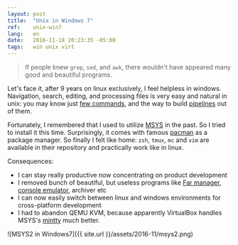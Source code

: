 ```yaml
---
layout: post
title:  "Unix in Windows 7"
ref:    unix-win7
lang:   en
date:   2016-11-18 20:23:35 -05:00
tags:   win unix virt
---
```


> If people knew `grep`, `sed`, and `awk`, there wouldn't have appeared
> many good and beautiful programs.

Let's face it, after 9 years on linux exclusively, I feel helpless in windows.
Navigation, search, editing, and processing files is very easy and natural
in unix: you may know just
[few commands](http://freeengineer.org/learnUNIXin10minutes.html), and the
way to build [pipelines](https://en.wikipedia.org/wiki/Pipeline_(Unix)) out of
them.

Fortunately, I remembered that I used to utilize
[MSYS](http://www.mingw.org/wiki/MSYS) in the past.
So I tried to install it this time. Surprisingly, it comes with famous
[pacman](https://wiki.archlinux.org/index.php/pacman) as a package manager. So
finally I felt like home: `zsh`, `tmux`, `mc` and `vim` are available in their
repository and practically work like in linux.

Consequences:

* I can stay really productive now concentrating on product development
* I removed bunch of beautiful, but useless programs like [Far
   manager](https://www.farmanager.com/), [console
   emulator](https://conemu.github.io/), archiver etc
* I can now easily switch between linux and windows environments for
cross-platform development 
* I had to abandon QEMU KVM, because apparently VirtualBox handles MSYS's
[mintty](https://mintty.github.io/) much better.

![MSYS2 in Windows7]({{ site.url }}/assets/2016-11/msys2.png)

